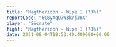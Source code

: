 ```yaml
---
title: "Magtheridon - Wipe 1 (73%)"
reportCode: "6C8yAqQ7W3kVjJnX"
player: "Söcrate"
fight: "Magtheridon - Wipe 1 (73%)"
date: 2021-08-04T18:53:40.409000+00:00
---
```

